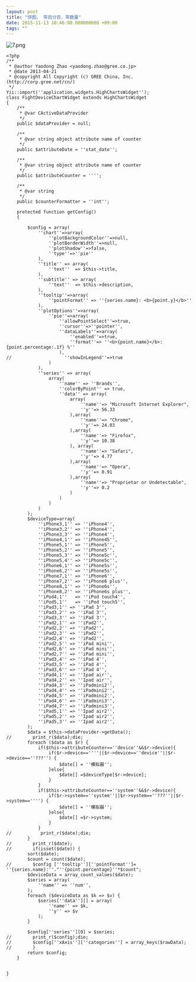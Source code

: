 ```yaml
---
layout: post
title: "饼图， 带百分百，带数量"
date: 2015-11-13 10:46:00.000000000 +09:00
tags: ""
---
```

![7.png](https://o8ekw8sx0.qnssl.com/upload/201511/T_1vtU7TPtYAqpvRVmcZD01He-V18N8H.png "7.png")

    <?php
    /**
     * @author Yaodong Zhao <yaodong.zhao@gree.co.jp>
     * @date 2013-04-21
     * @copyright All Copyright (c) GREE China, Inc. (http://corp.gree.net/cn/)
     */
    Yii::import(''application.widgets.HighChartsWidget'');
    class FightDeviceChartWidget extends HighChartsWidget
    {
        /**
         * @var CActiveDataProvider
         */
        public $dataProvider = null;
    
        /**
         * @var string object attribute name of counter
         */
        public $attributeDate = ''stat_date'';
    
        /**
         * @var string object attribute name of counter
         */
        public $attributeCounter = '''';
    
        /**
         * @var string
         */
        public $counterFormatter = ''int'';
    
        protected function getConfig()
        {
    
            $config = array(
                ''chart''=>array(
                    ''plotBackgroundColor''=>null,
                    ''plotBorderWidth''=>null,
                    ''plotShadow''=>false,
                    ''type''=>''pie''
                ),
                ''title'' => array(
                    ''text''  => $this->title,
                ),
                ''subtitle'' => array(
                    ''text''  => $this->description,
                ),
                ''tooltip''=>array(
                    ''pointFormat'' => ''{series.name}: <b>{point.y}</b>''
                ),
                ''plotOptions''=>array(
                    ''pie''=>array(
                        ''allowPointSelect''=>true,
                        ''cursor''=>''pointer'',
                        ''dataLabels''=>array(
                            ''enabled''=>true,
                            ''format''=> ''<b>{point.name}</b>: {point.percentage:.1f} %''
                        ),
    //                    ''showInLegend''=>true
                    )
                ),
                ''series'' => array(
                    array(
                        ''name'' => ''Brands'',
                        ''colorByPoint'' => true,
                        ''data'' => array(
                            array(
                                ''name''=> "Microsoft Internet Explorer",
                                ''y''=> 56.33
                            ),array(
                                ''name''=> "Chrome",
                                ''y''=> 24.03
                            ),array(
                                ''name''=> "Firefox",
                                ''y''=> 10.38
                            ), array(
                                ''name''=> "Safari",
                                ''y''=> 4.77
                            ),array(
                                ''name''=> "Opera",
                                ''y''=> 0.91
                            ),array(
                                ''name''=> "Proprietar or Undetectable",
                                ''y''=> 0.2
                            )
                        )
                    )
                )
            );
            $deviceType=array(
                ''iPhone3,1'' => ''iPhone4'',
                ''iPhone3,2'' => ''iPhone4'',
                ''iPhone3,3'' => ''iPhone4'',
                ''iPhone4,1'' => ''iPhone4S'',
                ''iPhone5,1'' => ''iPhone5'',
                ''iPhone5,2'' => ''iPhone5'',
                ''iPhone5,3'' => ''iPhone5c'',
                ''iPhone5,4'' => ''iPhone5c'',
                ''iPhone6,1'' => ''iPhone5s'',
                ''iPhone6,2'' => ''iPhone5s'',
                ''iPhone7,1'' => ''iPhone6'',
                ''iPhone7,2'' => ''iPhone6 plus'',
                ''iPhone8,1'' => ''iPhone6s'',
                ''iPhone8,2'' => ''iPhone6s plus'',
                ''iPod4,1''   => ''iPod touch4'',
                ''iPod5,1''   => ''iPod touch5'',
                ''iPad3,1'' => ''iPad 3'',
                ''iPad3,2'' => ''iPad 3'',
                ''iPad3,3'' => ''iPad 3'',
                ''iPad2,1'' => ''iPad2'',
                ''iPad2,2'' => ''iPad2'',
                ''iPad2,3'' => ''iPad2'',
                ''iPad2,4'' => ''iPad2'',
                ''iPad2,5'' => ''iPad mini'',
                ''iPad2,6'' => ''iPad mini'',
                ''iPad2,7'' => ''iPad mini'',
                ''iPad3,4'' => ''iPad 4'',
                ''iPad3,5'' => ''iPad 4'',
                ''iPad3,6'' => ''iPad 4'',
                ''iPad4,1'' => ''Ipad air'',
                ''iPad4,2'' => ''Ipad air'',
                ''iPad4,3'' => ''iPadmini2'',
                ''iPad4,4'' => ''iPadmini2'',
                ''iPad4,5'' => ''iPadmini2'',
                ''iPad4,6'' => ''iPadmini3'',
                ''iPad4,7'' => ''iPadmini3'',
                ''iPad5,1'' => ''Ipad air2'',
                ''iPad5,2'' => ''Ipad air2'',
                ''iPad5,3'' => ''Ipad air2'',
            );
            $data = $this->dataProvider->getData();
    //        print_r($data);die;
            foreach ($data as $r) {
                if($this->attributeCounter==''device''&&$r->device){
                    if($r->device==''''||$r->device==''device''||$r->device==''???'') {
                        $date[] = ''模拟器'';
                    }else{
                        $date[] =$deviceType[$r->device];
                    }
                }
                if($this->attributeCounter==''system''&&$r->device){
                    if($r->system==''system''||$r->system==''???''||$r->system=='''') {
                        $date[] = ''模拟器'';
                    }else{
                        $date[] =$r->system;
                    }
                }
    //           print_r($date);die;
            }
    //        print_r($date);
    //        if(isset($date)) {
            sort($date);
            $count = count($date);
    //        $config [''tooltip''][''pointFormat'']= ''{series.name}:''."''{point.percentage}''*$count";
            $deviceData = array_count_values($date);
            $series = array(
                ''name'' => ''num'',
            );
            foreach ($deviceData as $k => $v) {
                $series[''data''][] = array(
                    ''name'' => $k,
                    ''y'' => $v
                );
            }
    
            $config[''series''][0] = $series;
    //        print_r($config);die;
    //        $config[''xAxis''][''categories''] = array_keys($rawData);
    //        }
            return $config;
        }
    
    
    }
